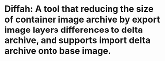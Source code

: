# Diffah: A tool that reducing the size of container image archive by export image layers differences to delta archive, and supports import delta archive onto base image.
